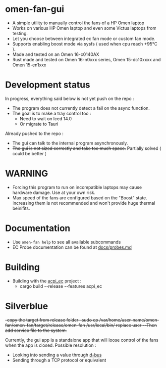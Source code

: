 # omen-fan-gui
- A simple utility to manually control the fans of a HP Omen laptop
- Works on various HP Omen laptop and even some Victus laptops from testing. 
- Let you choose between integrated ec fan mode or custom fan mode.
- Supports enabling boost mode via sysfs ( used when cpu reach +95°C ).
- Made and tested on an Omen 16-c0140AX
- Rust made and tested on Omen 16-n0xxx series, Omen 15-dc10xxxx and Omen 15-en1xxx

# Development status
In progress, everything said below is not yet push on the repo :
- The program does not currently detect a fail on the async function.
- The goal is to make a tray control too :
    - Need to wait on Iced 14.0
    - Or migrate to Tauri

Already pushed to the repo :
- The gui can talk to the internal program asynchronously.
- ~~The gui is not sized correctly and take too much space.~~ Partially solved ( could be better )

# WARNING
- Forcing this program to run on incompatible laptops may cause hardware damage. Use at your own risk.
- Max speed of the fans are configured based on the "Boost" state. Increasing them is not recommended and won't provide huge thermal beinifits.

# Documentation
- Use `omen-fan help` to see all available subcommands
- EC Probe documentation can be found at [docs/probes.md](https://github.com/alou-S/omen-fan/blob/main/docs/probes.md)

# Building
- Building with the [acpi_ec](https://github.com/saidsay-so/acpi_ec) project :
    - cargo build --release --features acpi_ec

# Silverblue
~~-copy the target from release folder
-sudo cp /var/home/user-name/omen-fan/omen-fan/target/release/omen-fan /usr/local/bin/
replace user
--Then add service file to the system.~~

Currently, the gui app is a standalone app that will loose control of the fans when the app is closed.
Possible resolution : 
- Looking into sending a value through [d-bus](https://dbus.freedesktop.org/doc/dbus-send.1.html)
- Sending through a TCP protocol or equivalent
